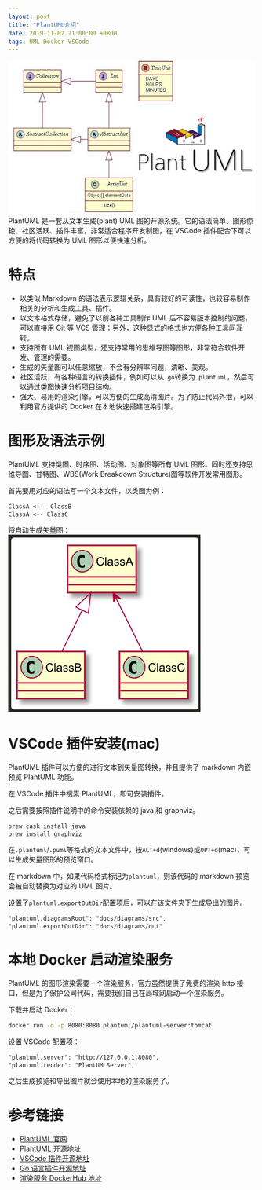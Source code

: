 ```yaml
---
layout: post
title: "PlantUML介绍"
date: 2019-11-02 21:00:00 +0800
tags: UML Docker VSCode
---
```


![PlantUML](/assets/images/2019-11-02-PlantUML_introduce_1.jpg)
PlantUML 是一套从文本生成(plant) UML 图的开源系统。它的语法简单、图形惊艳、社区活跃、插件丰富，非常适合程序开发制图，在 VSCode 插件配合下可以方便的将代码转换为 UML 图形以便快速分析。

# 特点

- 以类似 Markdown 的语法表示逻辑关系，具有较好的可读性，也较容易制作相关的分析和生成工具、插件。
- 以文本格式存储，避免了以前各种工具制作 UML 后不容易版本控制的问题，可以直接用 Git 等 VCS 管理；另外，这种显式的格式也方便各种工具间互转。
- 支持所有 UML 视图类型，还支持常用的思维导图等图形，非常符合软件开发、管理的需要。
- 生成的矢量图可以任意缩放，不会有分辨率问题，清晰、美观。
- 社区活跃，有各种语言的转换插件，例如可以从`.go`转换为`.plantuml`，然后可以通过类图快速分析项目结构。
- 强大、易用的渲染引擎，可以方便的生成高清图片。为了防止代码外泄，可以利用官方提供的 Docker 在本地快速搭建渲染引擎。

# 图形及语法示例

PlantUML 支持类图、时序图、活动图、对象图等所有 UML 图形。同时还支持思维导图、甘特图、WBS(Work Breakdown Structure)图等软件开发常用图形。

首先要用对应的语法写一个文本文件，以类图为例：

```plantuml
ClassA <|-- ClassB
ClassA <-- ClassC
```

将自动生成矢量图：
![ClassDiagram](/assets/images/2019-11-02-PlantUML_introduce_2.png)

# VSCode 插件安装(mac)

PlantUML 插件可以方便的进行文本到矢量图转换，并且提供了 markdown 内嵌预览 PlantUML 功能。

在 VSCode 插件中搜索 PlantUML，即可安装插件。

之后需要按照插件说明中的命令安装依赖的 java 和 graphviz。

```
brew cask install java
brew install graphviz
```

在`.plantuml`/`.puml`等格式的文本文件中，按`ALT+d`(windows)或`OPT+d`(mac)，可以生成矢量图形的预览窗口。

在 markdown 中，如果代码格式标记为`plantuml`，则该代码的 markdown 预览会被自动替换为对应的 UML 图片。

设置了`plantuml.exportOutDir`配置项后，可以在该文件夹下生成导出的图片。

```
"plantuml.diagramsRoot": "docs/diagrams/src",
"plantuml.exportOutDir": "docs/diagrams/out"
```

# 本地 Docker 启动渲染服务

PlantUML 的图形渲染需要一个渲染服务，官方虽然提供了免费的渲染 http 接口，但是为了保护公司代码，需要我们自己在局域网启动一个渲染服务。

下载并启动 Docker：

```bash
docker run -d -p 8080:8080 plantuml/plantuml-server:tomcat
```

设置 VSCode 配置项：

```
"plantuml.server": "http://127.0.0.1:8080",
"plantuml.render": "PlantUMLServer",
```

之后生成预览和导出图片就会使用本地的渲染服务了。

# 参考链接

- [PlantUML 官网](http://plantuml.com/index)
- [PlantUML 开源地址](https://github.com/plantuml/plantuml)
- [VSCode 插件开源地址](https://github.com/qjebbs/vscode-plantuml)
- [Go 语言插件开源地址](https://github.com/jfeliu007/goplantuml)
- [渲染服务 DockerHub 地址](https://hub.docker.com/r/plantuml/plantuml-server)
